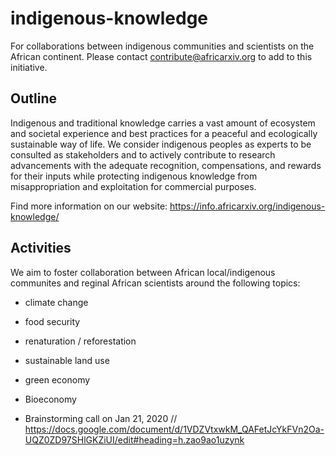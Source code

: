 # indigenous-knowledge
For collaborations between indigenous communities and scientists on the African continent.
Please contact contribute@africarxiv.org to add to this initiative.


## Outline
Indigenous and traditional knowledge carries a vast amount of ecosystem and societal experience and best practices for a peaceful and ecologically sustainable way of life. We consider indigenous peoples as experts to be consulted as stakeholders and to actively contribute to research advancements with the adequate recognition, compensations, and rewards for their inputs while protecting indigenous knowledge from misappropriation and exploitation for commercial purposes. 

Find more information on our website: https://info.africarxiv.org/indigenous-knowledge/

## Activities

We aim to foster collaboration between African local/indigenous communites and reginal African scientists around the following topics:
- climate change
- food security
- renaturation / reforestation
- sustainable land use
- green economy
- Bioeconomy


- Brainstorming call on Jan 21, 2020 // https://docs.google.com/document/d/1VDZVtxwkM_QAFetJcYkFVn2Oa-UQZ0ZD97SHlGKZiUI/edit#heading=h.zao9ao1uzynk

